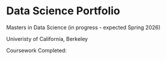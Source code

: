 # Data Science Portfolio

Masters in Data Science (in progress - expected Spring 2026)

Univeristy of California, Berkeley

Coursework Completed:


